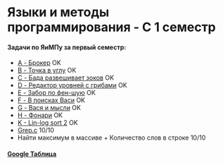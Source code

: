 # Языки и методы программирования - C 1 семестр

#### Задачи по ЯиМПу за первый семестр:
  * [A - Брокер](https://imcs.dvfu.ru/cats/static/problem_text-cpid-2626600.html?sid=0pldFRSjbbaX85eYoG3hRioqMpy938)			OK   
  * [B - Точка в углу](https://imcs.dvfu.ru/cats/static/problem_text-cpid-2626606.html?sid=0pldFRSjbbaX85eYoG3hRioqMpy938)			OK
  * [C - Бада развешивает зоков](https://imcs.dvfu.ru/cats/static/problem_text-cpid-2626601.html?sid=0pldFRSjbbaX85eYoG3hRioqMpy938)			OK
  * [D - Редактор уровней с грибами](https://imcs.dvfu.ru/cats/static/problem_text-cpid-2626603.html?sid=0pldFRSjbbaX85eYoG3hRioqMpy938)			OK 
  * [E - Забор по фен-шую](https://imcs.dvfu.ru/cats/static/problem_text-cpid-2626604.html?sid=0pldFRSjbbaX85eYoG3hRioqMpy938)	OK
  * [F - В поисках Васи](https://imcs.dvfu.ru/cats/static/problem_text-cpid-2626605.html?sid=0pldFRSjbbaX85eYoG3hRioqMpy938)		OK
  * [G - Вася и мысли](https://imcs.dvfu.ru/cats/static/problem_text-cpid-2626602.html?sid=0pldFRSjbbaX85eYoG3hRioqMpy938)		OK
  * [H - Фонари](https://imcs.dvfu.ru/cats/static/problem_text-cpid-2764657.html?sid=0pldFRSjbbaX85eYoG3hRioqMpy938)		OK
  * [K - Lin-log sort 2](https://imcs.dvfu.ru/cats/static/problem_text-cpid-2735062.html?sid=0pldFRSjbbaX85eYoG3hRioqMpy938)		OK
  * [Grep.c](https://pastebin.com/meVSkfEL)			10/10
  * Найти максимум в массиве +
      Количество слов в строке 10/10
#### [Google Таблица](https://docs.google.com/spreadsheets/d/1o5GuctxA_azBkCr_GElSmV1gf8mLABulNWlF0AUyJSw/edit#gid=0)
